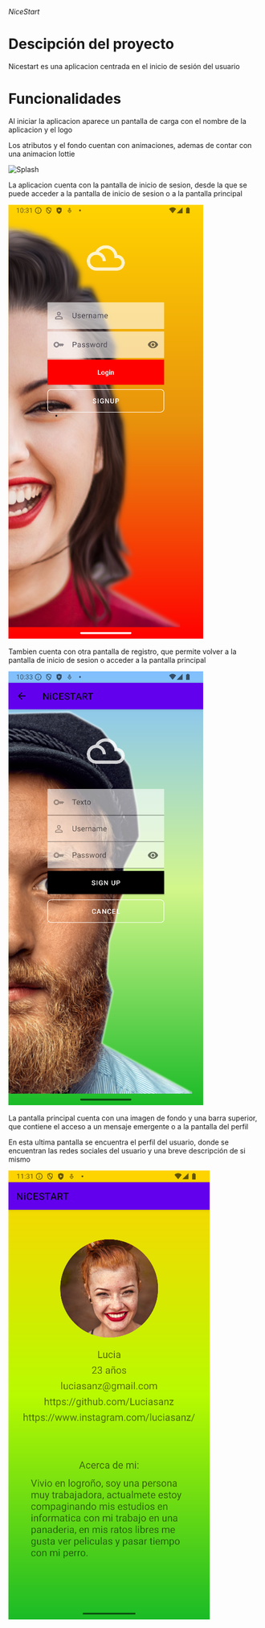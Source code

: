 <em> NiceStart </em>
<h1>Descipción del proyecto</h1>
    <p>Nicestart es una aplicacion centrada en el inicio de sesión del usuario</p>
<h1>Funcionalidades</h1>
    <p>Al iniciar la aplicacion aparece un pantalla de carga con el nombre de la aplicacion y el logo</p>
    <p>Los atributos y el fondo cuentan con animaciones, ademas de contar con una animacion lottie</p>
    <img src="img/untitled.gif" alt="Splash" height="800" width="400">
    <p>La aplicacion cuenta con la pantalla de inicio de sesion, desde la que se puede acceder a la pantalla de inicio de sesion o a la pantalla principal</p>
    <img src="img/Login.png" alt="login">
    <p>Tambien cuenta con otra pantalla de registro, que permite volver a la pantalla de inicio de sesion o acceder a la pantalla principal</p>
    <img src="img/Signup.png" alt="singup">
    <p>La pantalla principal cuenta con una imagen de fondo y una barra superior, que contiene el acceso a un mensaje emergente o a la pantalla del perfil</p>
    <p>En esta ultima pantalla se encuentra el perfil del usuario, donde se encuentran las redes sociales del usuario y una breve descripción de si mismo</p>
    <img src="img/Perfil.png" alt="Profile">
